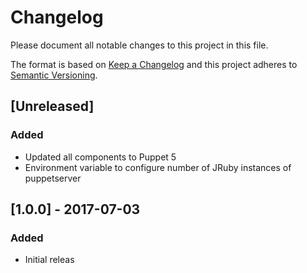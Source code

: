 # Changelog
Please document all notable changes to this project in this file.

The format is based on [Keep a Changelog](http://keepachangelog.com/)
and this project adheres to [Semantic Versioning](http://semver.org/).

## [Unreleased]
### Added
- Updated all components to Puppet 5
- Environment variable to configure number of JRuby instances of puppetserver

## [1.0.0] - 2017-07-03

### Added
- Initial releas
